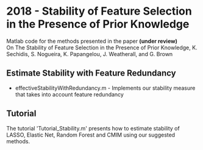 # 2018 - Stability of Feature Selection in the Presence of Prior Knowledge


Matlab code for the methods presented in the paper **(under review)** <br/>
On The Stability of Feature Selection in the Presence of Prior Knowledge, K. Sechidis, S. Nogueira, K. Papangelou, J. Weatherall, and G. Brown <br/>

## Estimate Stability with Feature Redundancy
* effectiveStabilityWithRedundancy.m - Implements our stability measure that takes into account feature redundancy 
## Tutorial
The tutorial 'Tutorial_Stability.m' presents how to estimate stability of LASSO, Elastic Net, Random Forest and CMIM using our suggested methods. 
